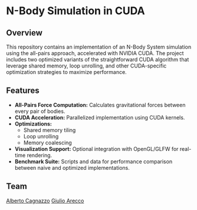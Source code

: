 # N-Body Simulation in CUDA

## Overview
This repository contains an implementation of an N-Body System simulation using the all-pairs approach, accelerated with NVIDIA CUDA. The project includes two optimized variants of the straightforward CUDA algorithm that leverage shared memory, loop unrolling, and other CUDA-specific optimization strategies to maximize performance.

## Features

- **All-Pairs Force Computation:** Calculates gravitational forces between every pair of bodies.
- **CUDA Acceleration:** Parallelized implementation using CUDA kernels.
- **Optimizations:** 
  - Shared memory tiling
  - Loop unrolling
  - Memory coalescing
- **Visualization Support:** Optional integration with OpenGL/GLFW for real-time rendering.
- **Benchmark Suite:** Scripts and data for performance comparison between naive and optimized implementations.

## Team
[Alberto Cagnazzo](https://github.com/LienoPC)
[Giulio Arecco](https://github.com/giulio-arecco)
